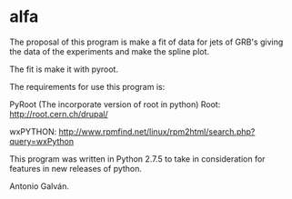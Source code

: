 alfa
====

The proposal of this program is make a fit of data
for jets of GRB's giving the data of the experiments
and make the spline plot.

The fit is make it with pyroot.

The requirements for use this program is:

PyRoot (The incorporate version of root in python)
Root:
http://root.cern.ch/drupal/

wxPYTHON:
http://www.rpmfind.net/linux/rpm2html/search.php?query=wxPython

This program was written in Python 2.7.5 to take in consideration
for features in new releases of python.

Antonio Galván.
